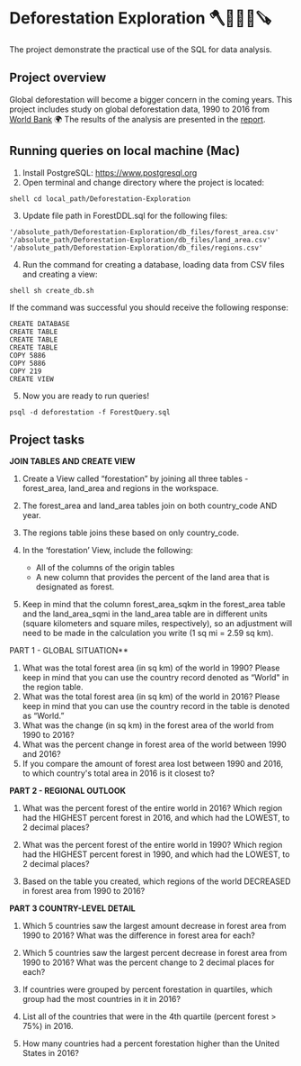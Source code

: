 # Deforestation Exploration 🪓🌲🌳🌴🪚

The project demonstrate the practical use of the SQL for data analysis.

## Project overview
Global deforestation will become a bigger concern in the coming years. This project includes study on global deforestation data, 1990 to 2016 from [World Bank](https://www.worldbank.org/en/home) 🌍 The results of the analysis are presented in the [report](https://github.com/Diodak92/Deforestation-Exploration/blob/main/deforestation_solution_TomaszMarcinKowalski.pdf).

## Running queries on local machine (Mac)
1. Install PostgreSQL: https://www.postgresql.org
2. Open terminal and change directory where the project is located: 

```shell cd local_path/Deforestation-Exploration```

3. Update file path in ForestDDL.sql for the following files: 
``` psql
'/absolute_path/Deforestation-Exploration/db_files/forest_area.csv'
'/absolute_path/Deforestation-Exploration/db_files/land_area.csv'
'/absolute_path/Deforestation-Exploration/db_files/regions.csv'
```
4. Run the command for creating a database, loading data from CSV files and creating a view:

``` shell sh create_db.sh ```

If the command was successful you should receive the following response:
```
CREATE DATABASE
CREATE TABLE
CREATE TABLE
CREATE TABLE
COPY 5886
COPY 5886
COPY 219
CREATE VIEW
```

5. Now you are ready to run queries!
``` shell
psql -d deforestation -f ForestQuery.sql
```

## Project tasks

**JOIN TABLES AND CREATE VIEW**

1. Create a View called “forestation” by joining all three tables - forest_area, land_area and regions in the workspace.
2. The forest_area and land_area tables join on both country_code AND year.
3. The regions table joins these based on only country_code.
4. In the ‘forestation’ View, include the following:
    * All of the columns of the origin tables
    * A new column that provides the percent of the land area that is designated as forest.

5. Keep in mind that the column forest_area_sqkm in the forest_area table and the land_area_sqmi in the land_area table are in different units (square kilometers and square miles, respectively), so an adjustment will need to be made in the calculation you write (1 sq mi = 2.59 sq km).

PART 1 - GLOBAL SITUATION**

1. What was the total forest area (in sq km) of the world in 1990? Please keep in mind that you can use the country record denoted as “World" in the region table.
2. What was the total forest area (in sq km) of the world in 2016? Please keep in mind that you can use the country record in the table is denoted as “World.”
3. What was the change (in sq km) in the forest area of the world from 1990 to 2016?
4. What was the percent change in forest area of the world between 1990 and 2016?
5.  If you compare the amount of forest area lost between 1990 and 2016, to which country's total area in 2016 is it closest to?

**PART 2 - REGIONAL OUTLOOK**

1. What was the percent forest of the entire world in 2016? Which region had the HIGHEST percent forest in 2016, and which had the LOWEST, to 2 decimal places?

2. What was the percent forest of the entire world in 1990? Which region had the HIGHEST percent forest in 1990, and which had the LOWEST, to 2 decimal places?

3. Based on the table you created, which regions of the world DECREASED in forest area from 1990 to 2016?

**PART 3 COUNTRY-LEVEL DETAIL**

1. Which 5 countries saw the largest amount decrease in forest area from 1990 to 2016? What was the difference in forest area for each?

2. Which 5 countries saw the largest percent decrease in forest area from 1990 to 2016? What was the percent change to 2 decimal places for each?

3. If countries were grouped by percent forestation in quartiles, which group had the most countries in it in 2016?

4. List all of the countries that were in the 4th quartile (percent forest > 75%) in 2016.

5. How many countries had a percent forestation higher than the United States in 2016?
